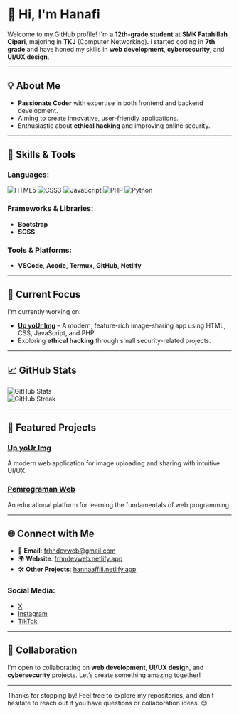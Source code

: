 # 👋 Hi, I'm Hanafi  

Welcome to my GitHub profile! I'm a **12th-grade student** at **SMK Fatahillah Cipari**, majoring in **TKJ** (Computer Networking). I started coding in **7th grade** and have honed my skills in **web development**, **cybersecurity**, and **UI/UX design**.  

---

## 💡 About Me  

- **Passionate Coder** with expertise in both frontend and backend development.  
- Aiming to create innovative, user-friendly applications.  
- Enthusiastic about **ethical hacking** and improving online security.  

---

## 🔧 Skills & Tools  

### Languages:  
![HTML5](https://img.shields.io/badge/-HTML5-orange?style=flat-square&logo=html5&logoColor=white) ![CSS3](https://img.shields.io/badge/-CSS3-blue?style=flat-square&logo=css3&logoColor=white) ![JavaScript](https://img.shields.io/badge/-JavaScript-yellow?style=flat-square&logo=javascript&logoColor=white) ![PHP](https://img.shields.io/badge/-PHP-blue?style=flat-square&logo=php&logoColor=white) ![Python](https://img.shields.io/badge/-Python-blue?style=flat-square&logo=python&logoColor=white)  

### Frameworks & Libraries:  
- **Bootstrap**  
- **SCSS**  

### Tools & Platforms:  
- **VSCode**, **Acode**, **Termux**, **GitHub**, **Netlify**

---

## 🎯 Current Focus  

I'm currently working on:  
- **[Up yoUr Img](https://github.com/frhndevweb/Upuimg)** – A modern, feature-rich image-sharing app using HTML, CSS, JavaScript, and PHP.  
- Exploring **ethical hacking** through small security-related projects.  

---

## 📈 GitHub Stats  

![GitHub Stats](https://github-readme-stats.vercel.app/api?username=frhndevweb&show_icons=true&count_private=true&theme=dark)  
![GitHub Streak](https://github-readme-streak-stats.herokuapp.com/?user=frhndevweb&theme=dark)  

---

## 📌 Featured Projects  

### **[Up yoUr Img](https://github.com/frhndevweb/Upuimg)**  
A modern web application for image uploading and sharing with intuitive UI/UX.  

### **[Pemrograman Web](https://github.com/frhndevweb/Pemrograman-Web)**  
An educational platform for learning the fundamentals of web programming.  

---

## 🌐 Connect with Me  

- 📧 **Email**: [frhndevweb@gmail.com](mailto:frhndevweb@gmail.com)  
- 🌍 **Website**: [frhndevweb.netlify.app](https://frhndevweb.netlify.app)  
- 🛠️ **Other Projects**: [hannaaffiii.netlify.app](https://hannaaffiii.netlify.app)  

### Social Media:  
- [X](https://x.com/hannaaffiii)  
- [Instagram](https://instagram.com/hannaaffiii)  
- [TikTok](https://tiktok.com/@hannaaffiii)  

---

## 🤝 Collaboration  

I'm open to collaborating on **web development**, **UI/UX design**, and **cybersecurity** projects. Let’s create something amazing together!  

---

Thanks for stopping by! Feel free to explore my repositories, and don’t hesitate to reach out if you have questions or collaboration ideas. 😊  
